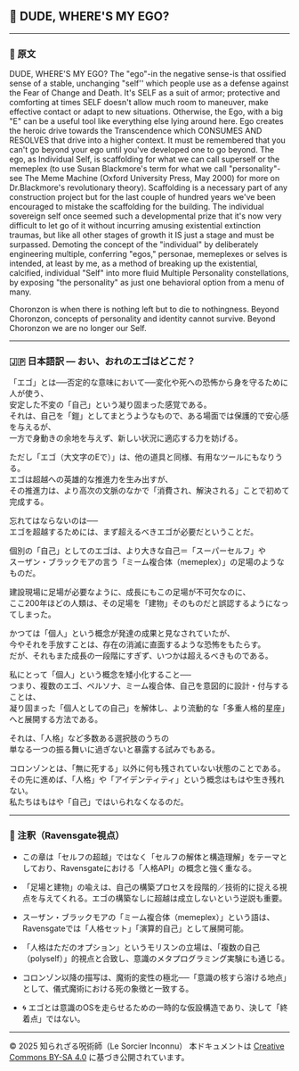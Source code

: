 
## 🧛 DUDE, WHERE'S MY EGO?

---

### 🧛 原文

DUDE, WHERE'S MY EGO?
The "ego"-in the negative sense-is that ossified sense of a stable, unchanging "self'' which people use as a defense against the Fear of Change and Death. It's SELF as a suit of armor; protective and comforting at times SELF doesn't allow much room to maneuver, make effective contact or adapt to new situations. Otherwise, the Ego, with a big "E" can be a useful tool like everything else lying around here. Ego creates the heroic drive towards the Transcendence which CONSUMES AND RESOLVES that drive into a higher context. It must be remembered that you can't go beyond your ego until  you've developed one to go beyond. The ego, as Individual Self, is scaffolding for what we can call superself
or the memeplex (to use Susan Blackmore's term for what we call "personality"- see The Meme Machine (Oxford University Press, May 2000) for more on Dr.Blackmore's revolutionary theory). Scaffolding is a necessary part of any construction project but for the last couple of hundred years we've been encouraged to mistake the scaffolding for the building. The individual sovereign self once seemed such a developmental prize that it's now very difficult to let go of it without incurring amusing existential extinction traumas, but like all other stages of growth it IS just a stage and must be surpassed.
Demoting the concept of the "individual" by deliberately engineering multiple, conferring "egos," personae, memeplexes or selves is intended, at least by me, as a method of breaking up the existential, calcified, individual "Self"
into more fluid Multiple Personality constellations, by
exposing "the personality" as just one behavioral option
from a menu of many.

Choronzon is when there is nothing left but to die to nothingness. Beyond Choronzon, concepts of personality and identity cannot survive. Beyond Choronzon we are no longer our Self.


---

### 🇯🇵 日本語訳 — おい、おれのエゴはどこだ？

「エゴ」とは──否定的な意味において──変化や死への恐怖から身を守るために人が使う、  
安定した不変の「自己」という凝り固まった感覚である。  
それは、自己を「鎧」としてまとうようなもので、ある場面では保護的で安心感を与えるが、  
一方で身動きの余地を与えず、新しい状況に適応する力を妨げる。

ただし「エゴ（大文字のEで）」は、他の道具と同様、有用なツールにもなりうる。  
エゴは超越への英雄的な推進力を生み出すが、  
その推進力は、より高次の文脈のなかで「消費され、解決される」ことで初めて完成する。

忘れてはならないのは──  
エゴを超越するためには、まず超えるべきエゴが必要だということだ。

個別の「自己」としてのエゴは、より大きな自己＝「スーパーセルフ」や  
スーザン・ブラックモアの言う「ミーム複合体（memeplex）」の足場のようなものだ。

建設現場に足場が必要なように、成長にもこの足場が不可欠なのに、  
ここ200年ほどの人類は、その足場を「建物」そのものだと誤認するようになってしまった。

かつては「個人」という概念が発達の成果と見なされていたが、  
今やそれを手放すことは、存在の消滅に直面するような恐怖をもたらす。  
だが、それもまた成長の一段階にすぎず、いつかは超えるべきものである。

私にとって「個人」という概念を矮小化すること──  
つまり、複数のエゴ、ペルソナ、ミーム複合体、自己を意図的に設計・付与することは、  
凝り固まった「個人としての自己」を解体し、より流動的な「多重人格的星座」へと展開する方法である。

それは、「人格」など多数ある選択肢のうちの  
単なる一つの振る舞いに過ぎないと暴露する試みでもある。

コロンゾンとは、「無に死する」以外に何も残されていない状態のことである。  
その先に進めば、「人格」や「アイデンティティ」という概念はもはや生き残れない。  
私たちはもはや「自己」ではいられなくなるのだ。

---

### 🐌 注釈（Ravensgate視点）

- この章は「セルフの超越」ではなく「セルフの解体と構造理解」をテーマとしており、Ravensgateにおける「人格API」の概念と強く重なる。
- 「足場と建物」の喩えは、自己の構築プロセスを段階的／技術的に捉える視点を与えてくれる。エゴの構築なしに超越は成立しないという逆説も重要。
- スーザン・ブラックモアの「ミーム複合体（memeplex）」という語は、Ravensgateでは「人格セット」「演算的自己」として展開可能。
- 「人格はただのオプション」というモリスンの立場は、「複数の自己（polyself）」的視点と合致し、意識のメタプログラミング実験にも通じる。
- コロンゾン以降の描写は、魔術的変性の極北──「意識の核すら溶ける地点」として、儀式魔術における死の象徴と一致する。

- 🌀 エゴとは意識のOSを走らせるための一時的な仮設構造であり、決して「終着点」ではない。

---

© 2025 知られざる呪術師（Le Sorcier Inconnu） 
本ドキュメントは [Creative Commons BY-SA 4.0](https://creativecommons.org/licenses/by-sa/4.0/deed.ja) に基づき公開されています。
